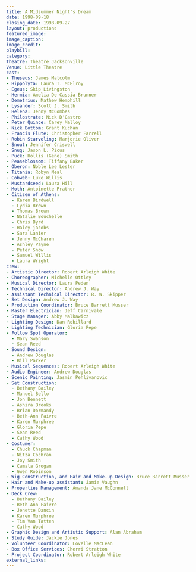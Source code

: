```yaml
---
title: A Midsummer Night's Dream
date: 1998-09-18
closing_date: 1998-09-27
layout: productions
featured_image:
image_caption:
image_credit:
playbill:
category:
Theatre: Theatre Jacksonville
Venue: Little Theatre
cast:
- Theseus: James Malcolm
- Hippolyta: Laura T. McElroy
- Egeus: Skip Livingston
- Hermia: Amelia De Cassia Brunner
- Demetrius: Mathew Hemphill
- Lysander: Scott J. Smith
- Helena: Jenny McCombes
- Philostrate: Nick D'Castro
- Peter Quince: Carey Malloy
- Nick Bottom: Grant Kuchan
- Francis Flute: Christopher Farrell
- Robin Starveling: Marjorie Oliver
- Snout: Jennifer Criswell
- Snug: Jason L. Picus
- Puck: Hollis (Gene) Smith
- Peaseblossom: Tiffany Baker
- Oberon: Noble Lee Lester
- Titania: Robyn Neal
- Cobweb: Luke Willis
- Mustardseed: Laura Hill
- Moth: Antoinette Prather
- Citizen of Athens:
  - Karen Birdwell
  - Lydia Brown
  - Thomas Brown
  - Natalie Bouchelle
  - Chris Byrd
  - Haley jacobs
  - Sara Lanier
  - Jenny McCharen
  - Ashley Payne
  - Peter Snow
  - Samuel Willis
  - Laura Wright
crew:
- Artistic Director: Robert Arleigh White
- Choreographer: Michelle Ottley
- Musical Director: Laura Peden
- Technical Director: Andrew J. Way
- Assistant Technical Director: R. W. Skipper
- Set Design: Andrew J. Way
- Production Coordinator: Bruce Barrett Musser
- Master Electrician: Jeff Carnivale
- Stage Manager: Abby Malkawicz
- Lighting Design: Dan Robillard
- Lighting Technician: Gloria Pepe
- Follow Spot Operator:
  - Mary Swanson
  - Sean Reed
- Sound Design:
  - Andrew Douglas
  - Bill Parker
- Musical Sequences: Robert Arleigh White
- Audio Engineer: Andrew Douglas
- Scenic Painting: Jasmin Pehlivanovic
- Set Construction:
  - Bethany Bailey
  - Manuel Bello
  - Jon Bennett
  - Ashira Brooks
  - Brian Dormandy
  - Beth-Ann Faivre
  - Karen Murphree
  - Gloria Pepe
  - Sean Reed
  - Cathy Wood
- Costumer:
  - Chuck Chapman
  - Nitza Cochran
  - Joy Smith
  - Camala Grogan
  - Gwen Robinson
- Wig Construction, and Hair and Make-up Design: Bruce Barrett Musser
- Hair and Make-up assistant: Jamie Vaughn
- Properties Management: Amanda Jane McConnell
- Deck Crew:
  - Bethany Bailey
  - Beth-Ann Faivre
  - Jenette Dancin
  - Karen Murphree
  - Tim Van Tatten
  - Cathy Wood
- Graphic Design and Artistic Support: Alan Abraham
- Study Guide: Jackie Jones
- Volunteer Coordinator: Lovelle MacLean
- Box Office Services: Cherri Stratton
- Project Coordinator: Robert Arleigh White
external_links:
---
```

